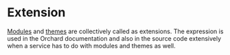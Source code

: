 # Extension



[Modules](Module) and [themes](Theme) are collectively called as extensions. The expression is used in the Orchard documentation and also in the source code extensively when a service has to do with modules and themes as well.